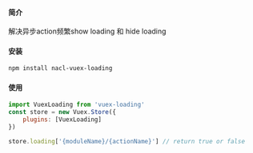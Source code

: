 #### 简介
解决异步action频繁show loading 和 hide loading

#### 安装
```bash
npm install nacl-vuex-loading
```

#### 使用
```javascript
import VuexLoading from 'vuex-loading'
const store = new Vuex.Store({
    plugins: [VuexLoading]
})

store.loading['{moduleName}/{actionName}'] // return true or false
```
